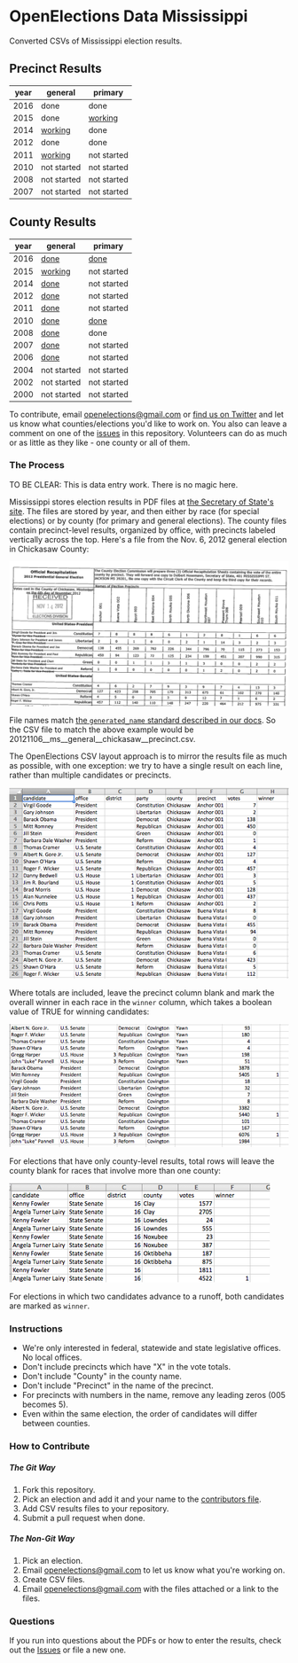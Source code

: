 OpenElections Data Mississippi
=====================

Converted CSVs of Mississippi election results.

## Precinct Results

| year  | general  | primary  |
|---|---|---|
| 2016  | done  |  done |
| 2015  | done  |  [working](https://github.com/openelections/openelections-data-ms/issues/33) |
| 2014  |  [working](https://github.com/openelections/openelections-data-ms/issues/31) | done  |
| 2012  |  done | done |
| 2011  |  [working](https://github.com/openelections/openelections-data-ms/issues/34) | not started |
| 2010  |  not started | not started |
| 2008  |  not started | not started |
| 2007  |  not started | not started |


## County Results

| year  | general  | primary  |
|---|---|---|
| 2016  | [done](https://github.com/openelections/openelections-data-ms/blob/master/2016/20161108__ms__general.csv)  |  [done](https://github.com/openelections/openelections-data-ms/blob/master/2016/20160308__ms__primary.csv) |
| 2015  |  [working](https://github.com/openelections/openelections-data-ms/issues/72) | not started |
| 2014 |  [done](https://github.com/openelections/openelections-data-ms/blob/master/2014/20141104__ms__general.csv) | not started  |
| 2012  |  [done](https://github.com/openelections/openelections-data-ms/blob/master/2012/20121106__ms__general.csv) | not started |
| 2011  |  [done](https://github.com/openelections/openelections-data-ms/blob/master/2011/20111108__ms__general.csv) | not started |
| 2010  |  [done](https://github.com/openelections/openelections-data-ms/blob/master/2010/20101102__ms__general.csv) | [done](https://github.com/openelections/openelections-data-ms/blob/master/2010/20100601__ms__primary.csv) |
| 2008  |  [done](https://github.com/openelections/openelections-data-ms/blob/master/2008/20081104__ms__general.csv) | done |
| 2007  | [done](https://github.com/openelections/openelections-data-ms/blob/master/2007/20071106__ms__general.csv) | not started |
| 2006  |  [done](https://github.com/openelections/openelections-data-ms/blob/master/2006/20061107__ms__general.csv) | not started |
| 2004  |  not started | not started |
| 2002  |  not started | not started |
| 2000  |  not started | not started |

To contribute, email openelections@gmail.com or [find us on Twitter](https://twitter.com/openelex) and let us know what counties/elections you'd like to work on. You also can leave a comment on one of the [issues](https://github.com/openelections/openelections-data-ms/issues) in this repository. Volunteers can do as much or as little as they like - one county or all of them.


### The Process

TO BE CLEAR: This is data entry work. There is no magic here.

Mississippi stores election results in PDF files at [the Secretary of State's site](http://www.sos.ms.gov/Elections-Voting/Pages/Election-Results-By-Year.aspx). The files are stored by year, and then either by race (for special elections) or by county (for primary and general elections). The county files contain precinct-level results, organized by office, with precincts labeled vertically across the top. Here's a file from the Nov. 6, 2012 general election in Chickasaw County:

![MS county example](ms_county_example.png "MS county example")

File names match [the `generated_name` standard described in our docs](http://docs.openelections.net/archive-standardization/). So the CSV file to match the above example would be 20121106__ms__general__chickasaw__precinct.csv.

The OpenElections CSV layout approach is to mirror the results file as much as possible, with one exception: we try to have a single result on each line, rather than multiple candidates or precincts.

![MS county CSV example](ms_county_csv_example.png "MS county csv example")

Where totals are included, leave the precinct column blank and mark the overall winner in each race in the `winner` column, which takes a boolean value of TRUE for winning candidates:

![MS county CSV total example](ms_county_csv_example_total.png "MS county csv total example")

For elections that have only county-level results, total rows will leave the county blank for races that involve more than one county:

![MS multi-county CSV total example](ms_multi_county_csv_example_total.png "MS multi-county csv total example")

For elections in which two candidates advance to a runoff, both candidates are marked as `winner`.

### Instructions

* We're only interested in federal, statewide and state legislative offices. No local offices.
* Don't include precincts which have "X" in the vote totals.
* Don't include "County" in the county name.
* Don't include "Precinct" in the name of the precinct.
* For precincts with numbers in the name, remove any leading zeros (005 becomes 5).
* Even within the same election, the order of candidates will differ between counties.

### How to Contribute

##### The Git Way

1. Fork this repository.
2. Pick an election and add it and your name to the [contributors file](contributors.csv).
3. Add CSV results files to your repository.
4. Submit a pull request when done.

##### The Non-Git Way

1. Pick an election.
2. Email openelections@gmail.com to let us know what you're working on.
3. Create CSV files.
4. Email openelections@gmail.com with the files attached or a link to the files.

### Questions

If you run into questions about the PDFs or how to enter the results, check out the [Issues](https://github.com/openelections/openelections-data-ms/issues) or file a new one.
